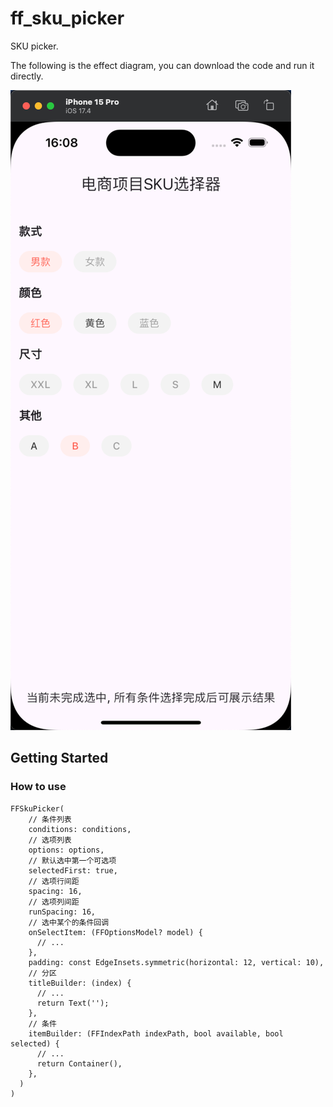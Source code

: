 # ff_sku_picker

SKU picker.

The following is the effect diagram, you can download the code and run it directly.

![img.png](img.png)

## Getting Started

### How to use
~~~
FFSkuPicker(
    // 条件列表
    conditions: conditions,
    // 选项列表
    options: options,
    // 默认选中第一个可选项
    selectedFirst: true,
    // 选项行间距
    spacing: 16,
    // 选项列间距
    runSpacing: 16,
    // 选中某个的条件回调
    onSelectItem: (FFOptionsModel? model) {
      // ...
    },
    padding: const EdgeInsets.symmetric(horizontal: 12, vertical: 10),
    // 分区
    titleBuilder: (index) {
      // ...
      return Text('');
    },
    // 条件
    itemBuilder: (FFIndexPath indexPath, bool available, bool selected) {
      // ...
      return Container(),
    },
  )
)
~~~